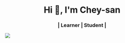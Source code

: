 <h1 align="center">Hi 👋, I'm Chey-san</h1>
<h3 align="center">| Learner | Student |</h3>
<img
src=




















